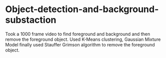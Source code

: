 # Object-detection-and-background-substaction
Took a 1000 frame video to find foreground and background and then remove the foreground object. Used K-Means clustering, Gaussian Mixture Model finally used Stauffer Grimson algorithm to remove the foreground object.
